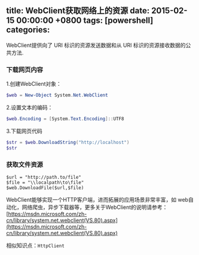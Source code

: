 
title: WebClient获取网络上的资源
date: 2015-02-15 00:00:00 +0800
tags: [powershell]
categories: 
---

WebClient提供向了 URI 标识的资源发送数据和从 URI 标识的资源接收数据的公共方法.

### <a name="kczgdx"></a>下载网页内容

1.创建WebClient对象：

```powershell
$web = New-Object System.Net.WebClient
```

2.设置文本的编码：

```powershell
$web.Encoding = [System.Text.Encoding]::UTF8
```

3.下载网页代码

```powershell
$str = $web.DownloadString("http://localhost")
$str
```

### <a name="0a7vym"></a>获取文件资源

```
$url = "http://path.to/file"
$file = "\\localpath\to\file"
$web.DownloadFile($url,$file)
```

WebClient能够实现一个HTTP客户端，进而拓展的应用场景非常丰富，如 web自动化，网络爬虫，异步下载器等，更多关于WebClient的说明请参考：[https://msdn.microsoft.com/zh-cn/library/system.net.webclient(VS.80).aspx](https://msdn.microsoft.com/zh-cn/library/system.net.webclient(VS.80).aspx)

相似知识点：`HttpClient`

